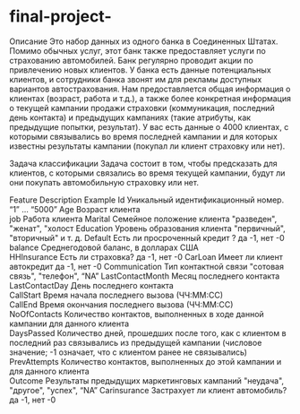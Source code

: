# final-project-
Описание
Это набор данных из одного банка в Соединенных Штатах.
Помимо обычных услуг, этот банк также предоставляет услуги по страхованию 
автомобилей. Банк регулярно проводит акции по привлечению новых клиентов.
У банка есть данные потенциальных клиентов, и сотрудники банка звонят
им для рекламы доступных вариантов автострахования.
Нам предоставляется общая информация о клиентах (возраст, работа и т.д.), 
а также более конкретная информация о текущей кампании продажи страховки 
(коммуникация, последний день контакта) и предыдущих кампаниях 
(такие атрибуты, как предыдущие попытки, результат).
У вас есть данные о 4000 клиентах, с которыми связывались во время
последней кампании и для которых известны результаты кампании 
(покупал ли клиент страховку или нет).



Задача классификации
Задача состоит в том, чтобы предсказать для клиентов, 
с которыми связались во время текущей кампании, будут ли они
 покупать автомобильную страховку или нет.
 
 
Feature	                  Description	                  Example
Id	             Уникальный идентификационный номер.	“1” … “5000” 
Age	             Возраст клиента	
job	             Работа клиента	
Marital	         Семейное положение клиента	"разведен", "женат", "холост
Education	     Уровень образования клиента	"первичный", "вторичный" и т. д.
Default	         Есть ли просроченный кредит ?	да -1, нет -0
balance	         Среднегодовой баланс, в долларах США	
HHInsurance	     Есть ли страховка?	да -1, нет -0
CarLoan	         Имеет ли клиент автокредит	да -1, нет -0
Communication	 Тип контактной связи	"сотовая связь", "телефон", “NA”
LastContactMonth Месяц последнего контакта	
LastContactDay	 День последнего контакта	
CallStart	     Время начала последнего вызова (ЧЧ:ММ:СС)	
CallEnd	         Время окончания последнего вызова (ЧЧ:ММ:СС)	
NoOfContacts	 Количество контактов, выполненных в ходе данной кампании для данного клиента	
DaysPassed	     Количество дней, прошедших после того, как с клиентом в последний раз связывались из предыдущей кампании (числовое значение; -1 означает, что с клиентом ранее не связывались)	
PrevAttempts	 Количество контактов, выполненных до этой кампании и для данного клиента	
Outcome	         Результаты предыдущих маркетинговых кампаний	"неудача", "другое", "успех", “NA”
Carinsurance	 Застрахует  ли клиент автомобиль?	да -1, нет -0



